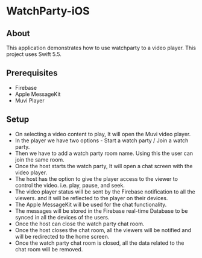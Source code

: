 # WatchParty-iOS

## About
This application demonstrates how to use watchparty to a video player. 
This project uses Swift 5.5.

## Prerequisites
- Firebase
- Apple MessageKit
- Muvi Player

## Setup

- On selecting a video content to play, It will open the Muvi video player.
- In the player we have two options - Start a watch party / Join a watch party.
- Then we have to add a watch party room name. Using this the user can join the same room.
- Once the host starts the watch party, It will open a chat screen with the video player.
- The host has the option to give the player access to the viewer to control the video. i.e. play, pause, and seek.
- The video player status will be sent by the Firebase notification to all the viewers. and it will be reflected to the player on their devices.
- The Apple MessageKit will be used for the chat functionality.
- The messages will be stored in the Firebase real-time Database to be synced in all the devices of the users.
- Once the host can close the watch party chat room.
- Once the host closes the chat room, all the viewers will be notified and will be redirected to the home screen.
- Once the watch party chat room is closed, all the data related to the chat room will be removed.
